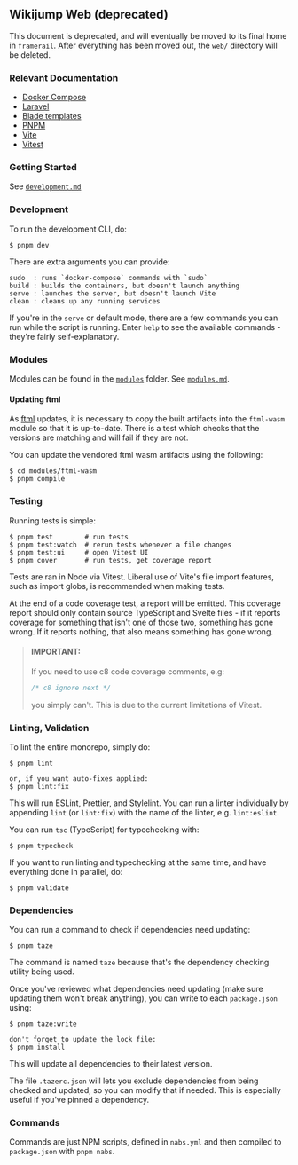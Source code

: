 ## Wikijump Web (deprecated)

This document is deprecated, and will eventually be moved to its final home in `framerail`. After everything has been moved out, the `web/` directory will be deleted.

### Relevant Documentation

- [Docker Compose](https://docs.docker.com/compose/)
- [Laravel](https://laravel.com/docs/8.x/)
- [Blade templates](https://laravel.com/docs/8.x/blade)
- [PNPM](https://pnpm.io/)
- [Vite](https://vitejs.dev/)
- [Vitest](https://github.com/vitest-dev/vitest)

### Getting Started

See [`development.md`](../docs/development.md)

### Development

To run the development CLI, do:
```
$ pnpm dev
```

There are extra arguments you can provide:
```
sudo  : runs `docker-compose` commands with `sudo`
build : builds the containers, but doesn't launch anything
serve : launches the server, but doesn't launch Vite
clean : cleans up any running services
```

If you're in the `serve` or default mode, there are a few commands you can run while the script is running. Enter `help` to see the available commands - they're fairly self-explanatory.

### Modules

Modules can be found in the [`modules`](./modules) folder. See [`modules.md`](../docs/modules.md).

#### Updating ftml

As [ftml](../ftml/README.md) updates, it is necessary to copy the built artifacts into the `ftml-wasm` module so that it is up-to-date. There is a test which checks that the versions are matching and will fail if they are not.

You can update the vendored ftml wasm artifacts using the following:

```
$ cd modules/ftml-wasm
$ pnpm compile
```

### Testing

Running tests is simple:

```
$ pnpm test        # run tests
$ pnpm test:watch  # rerun tests whenever a file changes
$ pnpm test:ui     # open Vitest UI
$ pnpm cover       # run tests, get coverage report
```

Tests are ran in Node via Vitest. Liberal use of Vite's file import features, such as import globs, is recommended when making tests.

At the end of a code coverage test, a report will be emitted. This coverage report should only contain source TypeScript and Svelte files - if it reports coverage for something that isn't one of those two, something has gone wrong. If it reports nothing, that also means something has gone wrong.

> #### **IMPORTANT:**
>
> If you need to use c8 code coverage comments, e.g:
>
> ```js
> /* c8 ignore next */
> ```
>
> you simply can't. This is due to the current limitations of Vitest.

### Linting, Validation

To lint the entire monorepo, simply do:

```
$ pnpm lint

or, if you want auto-fixes applied:
$ pnpm lint:fix
```

This will run ESLint, Prettier, and Stylelint. You can run a linter individually by appending `lint` (or `lint:fix`) with the name of the linter, e.g. `lint:eslint`.

You can run `tsc` (TypeScript) for typechecking with:

```
$ pnpm typecheck
```

If you want to run linting and typechecking at the same time, and have everything done in parallel, do:

```
$ pnpm validate
```

### Dependencies

You can run a command to check if dependencies need updating:
```
$ pnpm taze
```

The command is named `taze` because that's the dependency checking utility being used.

Once you've reviewed what dependencies need updating (make sure updating them won't break anything), you can write to each `package.json` using:
```
$ pnpm taze:write

don't forget to update the lock file:
$ pnpm install
```

This will update all dependencies to their latest version.

The file `.tazerc.json` will lets you exclude dependencies from being checked and updated, so you can modify that if needed. This is especially useful if you've pinned a dependency.

### Commands

Commands are just NPM scripts, defined in `nabs.yml` and then compiled to
`package.json` with `pnpm nabs`.

